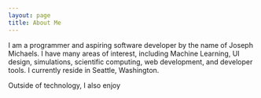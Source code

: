 ```yaml
---
layout: page
title: About Me
---
```


I am a programmer and aspiring software developer by the name of Joseph Michaels. I have many areas of interest, including Machine Learning, UI design, simulations, scientific computing, web development, and developer tools. I currently reside in Seattle, Washington.

Outside of technology, I also enjoy
